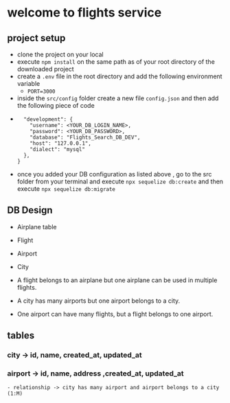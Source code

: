 # welcome to flights service

## project setup

- clone the project on your local
- execute `npm install` on the same path as of your root directory of the downloaded project
- create a `.env` file in the root directory and add the following environment variable
  - `PORT=3000`
- inside the `src/config` folder create a new file `config.json` and then add the following piece of code
- ```{
    "development": {
      "username": <YOUR_DB_LOGIN_NAME>,
      "password": <YOUR_DB_PASSWORD>,
      "database": "Flights_Search_DB_DEV",
      "host": "127.0.0.1",
      "dialect": "mysql"
    },
  }
  ```
- once you added your DB configuration as listed above , go to the src folder from your terminal and execute `npx sequelize db:create`
  and then execute
  `npx sequelize db:migrate`

## DB Design

- Airplane table
- Flight
- Airport
- City

- A flight belongs to an airplane but one airplane can be used in multiple flights.
- A city has many airports but one airport belongs to a city.
- One airport can have many flights, but a flight belongs to one airport.

## tables

### city -> id, name, created_at, updated_at

### airport -> id, name, address ,created_at, updated_at

    - relationship -> city has many airport and airport belongs to a city (1:M)
